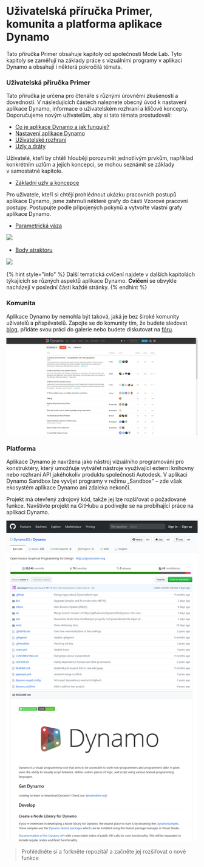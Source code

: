 # Uživatelská příručka Primer, komunita a platforma aplikace Dynamo

Tato příručka Primer obsahuje kapitoly od společnosti Mode Lab. Tyto kapitoly se zaměřují na základy práce s vizuálními programy v aplikaci Dynamo a obsahují i některá pokročilá témata.

### Uživatelská příručka Primer

Tato příručka je určena pro čtenáře s různými úrovněmi zkušeností a dovedností. V následujících částech naleznete obecný úvod k nastavení aplikace Dynamo, informace o uživatelském rozhraní a klíčové koncepty. Doporučujeme novým uživatelům, aby si tato témata prostudovali:

* [Co je aplikace Dynamo a jak funguje?](1-what-is-dynamo.md)
* [Nastavení aplikace Dynamo](../2\_setup\_for\_dynamo/)
* [Uživatelské rozhraní](../3\_user\_interface/)
* [Uzly a dráty](../4\_nodes\_and\_wires/)

Uživatelé, kteří by chtěli hlouběji porozumět jednotlivým prvkům, například konkrétním uzlům a jejich koncepci, se mohou seznámit se základy v samostatné kapitole.

* [Základní uzly a koncepce](../5\_essential\_nodes\_and\_concepts/)

Pro uživatele, kteří si chtějí prohlédnout ukázku pracovních postupů aplikace Dynamo, jsme zahrnuli některé grafy do části Vzorové pracovní postupy. Postupujte podle připojených pokynů a vytvořte vlastní grafy aplikace Dynamo.

* [Parametrická váza](../10\_sample\_workflow/10-1\_getting-started-workflows/1-parametric-vase.md)

![](../10\_sample\_workflow/images/10-1/1/vase1\(3\).gif)

* [Body atraktoru](../10\_sample\_workflow/10-1\_getting-started-workflows/2-attractor-points.md)

![](images/1-2/attractor1.gif)

{% hint style="info" %} Další tematická cvičení najdete v dalších kapitolách týkajících se různých aspektů aplikace Dynamo. **Cvičení** se obvykle nacházejí v poslední části každé stránky. {% endhint %}

### Komunita

Aplikace Dynamo by nemohla být taková, jaká je bez široké komunity uživatelů a přispěvatelů. Zapojte se do komunity tím, že budete sledovat [blog](http://dynamobim.org/blog/), přidáte svou práci do galerie nebo budete diskutovat na [fóru](https://forum.dynamobim.com).

![Fórum](images/1-2/02-Community.png)

### Platforma

Aplikace Dynamo je navržena jako nástroj vizuálního programování pro konstruktéry, který umožňuje vytvářet nástroje využívající externí knihovny nebo rozhraní API jakéhokoliv produktu společnosti Autodesk. V aplikaci Dynamo Sandbox lze vyvíjet programy v režimu „Sandbox“ – zde však ekosystém aplikace Dynamo ani zdaleka nekončí.

Projekt má otevřený zdrojový kód, takže jej lze rozšiřovat o požadované funkce. Navštivte projekt na GitHubu a podívejte se na probíhající práce na aplikaci Dynamo.

![Repozitář](images/1-2/03-TheRepo.png)

> Prohlédněte si a forkněte repozitář a začněte jej rozšiřovat o nové funkce
